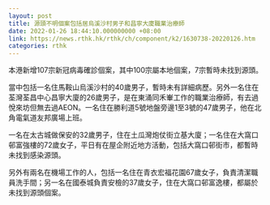 ```yaml
---
layout: post
title: 源頭不明個案包括居烏溪沙村男子和昌寧大廈職業治療師
date: 2022-01-26 18:44:10.000000000 +08:00
link: https://news.rthk.hk/rthk/ch/component/k2/1630738-20220126.htm
categories: rthk
---
```


本港新增107宗新冠病毒確診個案，其中100宗屬本地個案，7宗暫時未找到源頭。

當中包括一名住馬鞍山烏溪沙村的40歲男子，暫時未有詳細病歷。另外一名住在荃灣荃昌中心昌寧大廈的26歲男子，是在東涌同禾輋工作的職業治療師，有去過悅來坊但無去過AEON。一名住在勝利道5號地盤旁邊1至3號的47歲男子，他在北角電氣道友邦廣場上班。

一名在太古城做保安的32歲男子，住在土瓜灣炮仗街立基大廈；一名住在大窩口邨富強樓的72歲女子，平日有在屋企附近地方活動，包括大窩口邨街市，都暫時未找到感染源頭。

另外有兩名在機場工作的人，包括一名住在青衣宏福花園67歲女子，負責清潔職員洗手間；另一名在國泰城負責安檢的37歲女子，住在大窩口邨富逸樓，都屬於未找到源頭個案。
